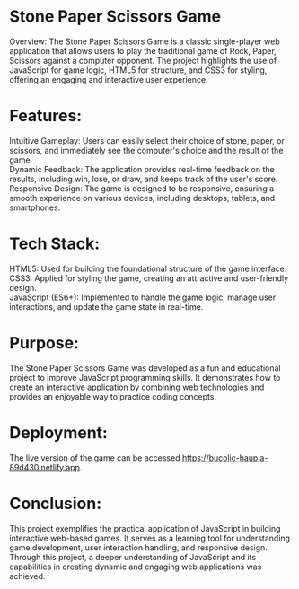 # Stone Paper Scissors Game
Overview:
The Stone Paper Scissors Game is a classic single-player web application that allows users to play the traditional game of Rock, Paper, Scissors against a computer opponent. The project highlights the use of JavaScript for game logic, HTML5 for structure, and CSS3 for styling, offering an engaging and interactive user experience.

# Features:

Intuitive Gameplay: Users can easily select their choice of stone, paper, or scissors, and immediately see the computer's choice and the result of the game.<br/>
Dynamic Feedback: The application provides real-time feedback on the results, including win, lose, or draw, and keeps track of the user's score.<br/>
Responsive Design: The game is designed to be responsive, ensuring a smooth experience on various devices, including desktops, tablets, and smartphones.<br/>

# Tech Stack:

HTML5: Used for building the foundational structure of the game interface.<br/>
CSS3: Applied for styling the game, creating an attractive and user-friendly design.<br/>
JavaScript (ES6+): Implemented to handle the game logic, manage user interactions, and update the game state in real-time.<br/>

# Purpose:
The Stone Paper Scissors Game was developed as a fun and educational project to improve JavaScript programming skills. It demonstrates how to create an interactive application by combining web technologies and provides an enjoyable way to practice coding concepts.

# Deployment:
The live version of the game can be accessed https://bucolic-haupia-89d430.netlify.app.

# Conclusion:
This project exemplifies the practical application of JavaScript in building interactive web-based games. It serves as a learning tool for understanding game development, user interaction handling, and responsive design. Through this project, a deeper understanding of JavaScript and its capabilities in creating dynamic and engaging web applications was achieved.
